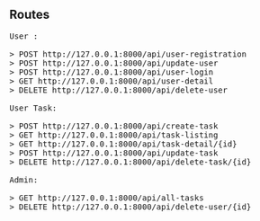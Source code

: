 

## Routes
<pre>
User :

&gt; POST http://127.0.0.1:8000/api/user-registration
&gt; POST http://127.0.0.1:8000/api/update-user
&gt; POST http://127.0.0.1:8000/api/user-login
&gt; GET http://127.0.0.1:8000/api/user-detail
&gt; DELETE http://127.0.0.1:8000/api/delete-user

User Task:

&gt; POST http://127.0.0.1:8000/api/create-task
&gt; GET http://127.0.0.1:8000/api/task-listing
&gt; GET http://127.0.0.1:8000/api/task-detail/{id}
&gt; POST http://127.0.0.1:8000/api/update-task
&gt; DELETE http://127.0.0.1:8000/api/delete-task/{id}

Admin:

&gt; GET http://127.0.0.1:8000/api/all-tasks
&gt; DELETE http://127.0.0.1:8000/api/delete-user/{id}
</pre>

